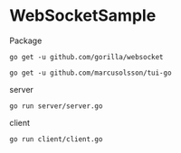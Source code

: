 # WebSocketSample

Package
```
go get -u github.com/gorilla/websocket

go get -u github.com/marcusolsson/tui-go
```
server
```
go run server/server.go
```
client
```
go run client/client.go
```
